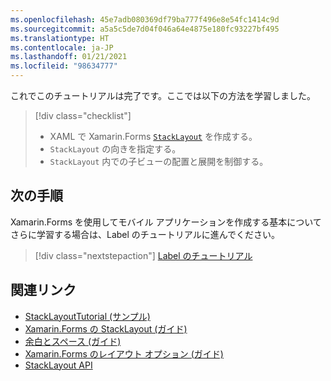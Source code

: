 ```yaml
---
ms.openlocfilehash: 45e7adb080369df79ba777f496e8e54fc1414c9d
ms.sourcegitcommit: a5a5c5de7d04f046a64e4875e180fc93227bf495
ms.translationtype: HT
ms.contentlocale: ja-JP
ms.lasthandoff: 01/21/2021
ms.locfileid: "98634777"
---
```

これでこのチュートリアルは完了です。ここでは以下の方法を学習しました。

> [!div class="checklist"]
>
> - XAML で Xamarin.Forms [`StackLayout`](xref:Xamarin.Forms.StackLayout) を作成する。
> - `StackLayout` の向きを指定する。
> - `StackLayout` 内での子ビューの配置と展開を制御する。

## <a name="next-steps"></a>次の手順

Xamarin.Forms を使用してモバイル アプリケーションを作成する基本についてさらに学習する場合は、Label のチュートリアルに進んでください。

> [!div class="nextstepaction"]
> [Label のチュートリアル](~/get-started/tutorials/label/index.yml)

## <a name="related-links"></a>関連リンク

- [StackLayoutTutorial (サンプル)](/samples/xamarin/xamarin-forms-samples/getstarted-tutorials-stacklayouttutorial/)
- [Xamarin.Forms の StackLayout (ガイド)](~/xamarin-forms/user-interface/layouts/stacklayout.md)
- [余白とスペース (ガイド)](~/xamarin-forms/user-interface/layouts/margin-and-padding.md)
- [Xamarin.Forms のレイアウト オプション (ガイド)](~/xamarin-forms/user-interface/layouts/layout-options.md)
- [StackLayout API](xref:Xamarin.Forms.StackLayout)
